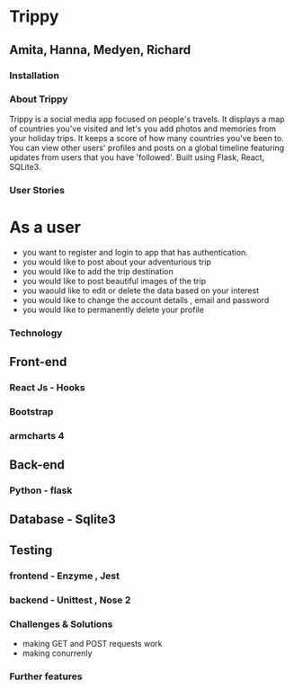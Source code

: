 # Trippy
## Amita, Hanna, Medyen, Richard

### Installation

### About Trippy

Trippy is a social media app focused on people's travels. It displays a map of countries you've visited and let's you add photos and memories from your holiday trips. It keeps a score of how many countries you've been to. You can view other users' profiles and posts on a global timeline featuring updates from users that you have 'followed'. 
Built using Flask, React, SQLite3.



### User Stories

# As a user 
- you want to register and login to app that has authentication.
- you would like to post about your adventurious trip 
- you would like to add the trip destination
- you would like to post beautiful images of the trip
- you waould like to edit or delete the data based on your interest 
- you would like to change the account details , email and password
- you would like to permanently delete your profile 

### Technology

## Front-end
### React Js - Hooks
### Bootstrap
### armcharts 4 

## Back-end
### Python - flask 

## Database - Sqlite3

## Testing
### frontend - Enzyme , Jest 

### backend - Unittest , Nose 2

### Challenges & Solutions 
- making GET and POST requests work 
- making conurrenly 

### Further features
